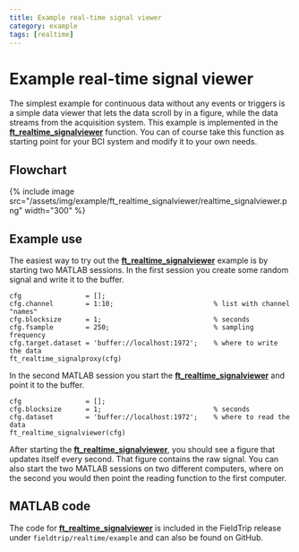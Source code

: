```yaml
---
title: Example real-time signal viewer
category: example
tags: [realtime]
---
```


# Example real-time signal viewer

The simplest example for continuous data without any events or triggers is a simple data viewer that lets the data scroll by in a figure, while the data streams from the acquisition system. This example is implemented in the **[ft_realtime_signalviewer](/reference/realtime/example/ft_realtime_signalviewer)** function. You can of course take this function as starting point for your BCI system and modify it to your own needs.

## Flowchart

{% include image src="/assets/img/example/ft_realtime_signalviewer/realtime_signalviewer.png" width="300" %}

## Example use

The easiest way to try out the **[ft_realtime_signalviewer](/reference/realtime/example/ft_realtime_signalviewer)** example is by starting two MATLAB sessions. In the first session you create some random signal and write it to the buffer.

    cfg                = [];
    cfg.channel        = 1:10;                         % list with channel "names"
    cfg.blocksize      = 1;                            % seconds
    cfg.fsample        = 250;                          % sampling frequency
    cfg.target.dataset = 'buffer://localhost:1972';    % where to write the data
    ft_realtime_signalproxy(cfg)

In the second MATLAB session you start the **[ft_realtime_signalviewer](/reference/realtime/example/ft_realtime_signalviewer)** and point it to the buffer.

    cfg                = [];
    cfg.blocksize      = 1;                            % seconds
    cfg.dataset        = 'buffer://localhost:1972';    % where to read the data
    ft_realtime_signalviewer(cfg)

After starting the **[ft_realtime_signalviewer](/reference/realtime/example/ft_realtime_signalviewer)**, you should see a figure that updates itself every second. That figure contains the raw signal. You can also start the two MATLAB sessions on two different computers, where on the second you would then point the reading function to the first computer.

## MATLAB code

The code for **[ft_realtime_signalviewer](/reference/realtime/example/ft_realtime_signalviewer)** is included in the FieldTrip release under `fieldtrip/realtime/example` and can also be found on GitHub.
